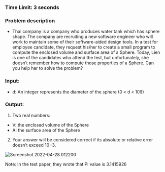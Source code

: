 ### Time Limit: 3 seconds

### Problem description

* Thai company is a company who produces water tank which has sphere shape. The company are
recruiting a new software engineer who will work to maintain some of their software-aided
design tools. In a test for employee candidate, they request his/her to create a small program to
compute the enclosed volume and surface area of a Sphere. Today, Lien is one of the candidates
who attend the test, but unfortunately, she doesn’t remember how to compute those properties of
a Sphere. Can you help her to solve the problem?


### Input:
* d: An integer represents the diameter of the sphere (0 < d < 109)

### Output:
1. Two real numbers:
* V: the enclosed volume of the Sphere
* A: the surface area of the Sphere
2. Your answer will be considered correct if its absolute or relative error doesn’t exceed 10−3.

![Screenshot 2022-04-28 012200](https://user-images.githubusercontent.com/77691959/165593822-54b93575-2fa1-40d6-b5d1-c347e386da92.png)

Note: In the test paper, they wrote that PI value is 3.1415926
